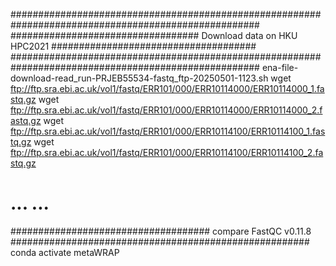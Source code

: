 #####################################################################################################
################################## Download data on HKU HPC2021 #####################################
#####################################################################################################
ena-file-download-read_run-PRJEB55534-fastq_ftp-20250501-1123.sh
wget ftp://ftp.sra.ebi.ac.uk/vol1/fastq/ERR101/000/ERR10114000/ERR10114000_1.fastq.gz
wget ftp://ftp.sra.ebi.ac.uk/vol1/fastq/ERR101/000/ERR10114000/ERR10114000_2.fastq.gz
wget ftp://ftp.sra.ebi.ac.uk/vol1/fastq/ERR101/000/ERR10114100/ERR10114100_1.fastq.gz
wget ftp://ftp.sra.ebi.ac.uk/vol1/fastq/ERR101/000/ERR10114100/ERR10114100_2.fastq.gz
# ... ...

#################################### compare FastQC v0.11.8 ######################################################
conda activate metaWRAP
